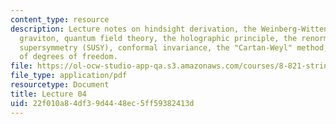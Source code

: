 ```yaml
---
content_type: resource
description: Lecture notes on hindsight derivation, the Weinberg-Witten theorem, the
  graviton, quantum field theory, the holographic principle, the renormalization group,
  supersymmetry (SUSY), conformal invariance, the "Cartan-Weyl" method, and counting
  of degrees of freedom.
file: https://ol-ocw-studio-app-qa.s3.amazonaws.com/courses/8-821-string-theory-fall-2008/22f010a84df39d4448ec5ff59382413d_lecture04.pdf
file_type: application/pdf
resourcetype: Document
title: Lecture 04
uid: 22f010a8-4df3-9d44-48ec-5ff59382413d
---
```

